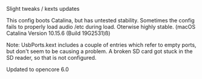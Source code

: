 Slight tweaks / kexts updates


This config boots Catalina, but has untested stability.   Sometimes the config fails to properly load audio /etc  during load.  Oterwise highly stable. (macOS Catalina Version 10.15.6 (Build 19G2531)ß)

Note:  UsbPorts.kext includes a couple of entries which refer to empty ports, but don't seem to be causing a problem.  A broken SD card got stuck in the SD reader, so that is not configured.

Updated to opencore 6.0